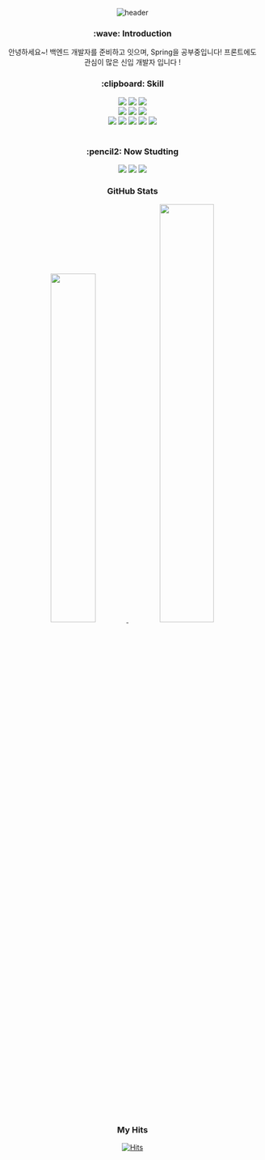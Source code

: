 <div align="center">
 
 ![header](https://capsule-render.vercel.app/api?type=cylinder&color=ededf7&height=150&section=header&text=Devmin&fontColor=8776ff&fontSize=70&animation=fadeIn&fontAlignY=55)
 
 <h3> :wave: Introduction </h3>
 안녕하세요~! 백엔드 개발자를 준비하고 잇으며, Spring을 공부중입니다!
 프론트에도 관심이 많은 신입 개발자 입니다 ! 

 <br/>
 <h3> :clipboard: Skill </h3>

 <img src="https://img.shields.io/badge/Java-007396?style=for-the-badge&logo=Java&logoColor=white">
 <img src="https://img.shields.io/badge/Javascript-ffb13b?style=for-the-badge&logo=javascript&logoColor=white">
   <img src="https://img.shields.io/badge/Spring-6DB33F?style=for-the-badge&logo=Spring&logoColor=white">
 <br/>
<img src="https://img.shields.io/badge/SpringBoot-6DB33F?style=for-the-badge&logo=SpringBoot&logoColor=white">
<img src="https://img.shields.io/badge/MySQL-4479A1?style=for-the-badge&logo=MySQL&logoColor=white">
<img src="https://img.shields.io/badge/Oracle-F80000?style=for-the-badge&logo=Oracle&logoColor=white">
  <br/>
 <img src="https://img.shields.io/badge/Docker-2496ED?style=for-the-badge&logo=Docker&logoColor=white">
 <img src="https://img.shields.io/badge/aws-232F3E?style=for-the-badge&logo=aws&logoColor=white">
<img src="https://img.shields.io/badge/Eclipse-2C2255?style=for-the-badge&logo=Eclipse%20IDE&logoColor=white">
<img src="https://img.shields.io/badge/github-181717?style=for-the-badge&logo=github&logoColor=white">
<img src="https://img.shields.io/badge/aws-232F3E?style=for-the-badge&logo=aws&logoColor=white">
 
 <br/>
 <br/>
<h3>:pencil2: Now Studting </h3>
 
<img src="https://img.shields.io/badge/SpringBoot-6DB33F?style=for-the-badge&logo=SpringBoot&logoColor=white">
<img src="https://img.shields.io/badge/MySQL-4479A1?style=for-the-badge&logo=MySQL&logoColor=white">
 <img src="https://img.shields.io/badge/aws-232F3E?style=for-the-badge&logo=aws&logoColor=white">
 
 <h3>GitHub Stats</h3>


 <a href="s">
  <img src="https://github-readme-stats.vercel.app/api?username=sungmmmm&theme=tokyonight&show_icons=true" width="42%" />
</a>
<a href="s">
  <img src="https://github-readme-stats.vercel.app/api/top-langs/?username=sungmmmm&exclude_repo=sungmmmm.github.io&layout=compact&theme=tokyonight" width="46%" />
</a>
 <br/>
 
 <h3>My Hits</h3>
 
 [![Hits](https://hits.seeyoufarm.com/api/count/incr/badge.svg?url=https%3A%2F%2Fgithub.com%2Fsungmmmm&count_bg=%23CE99F1&title_bg=%239F04F1&icon=&icon_color=%23CE99F1&title=hits&edge_flat=false)](https://hits.seeyoufarm.com)
 
 </div>
